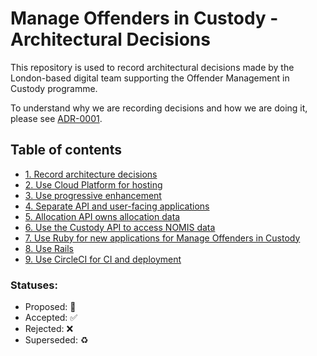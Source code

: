 # Manage Offenders in Custody - Architectural Decisions

This repository is used to record architectural decisions made by the
London-based digital team supporting the Offender Management in Custody
programme.

To understand why we are recording decisions and how we are doing it, please
see [ADR-0001](decisions/0001-record-architecture-decisions.md).

## Table of contents

* [1. Record architecture decisions](decisions/0001-record-architecture-decisions.md)
* [2. Use Cloud Platform for hosting](decisions/0002-use-cloud-platform-for-hosting.md)
* [3. Use progressive enhancement](decisions/0003-use-progressive-enhancement.md)
* [4. Separate API and user-facing applications](decisions/0004-separate-api-and-user-facing-applications.md)
* [5. Allocation API owns allocation data](decisions/0005-allocation-api-owns-allocation-data.md)
* [6. Use the Custody API to access NOMIS data](decisions/0006-use-the-custody-api-to-access-nomis-data.md)
* [7. Use Ruby for new applications for Manage Offenders in Custody](decisions/0007-use-ruby-for-new-applications-for-manage-offenders-in-custody.md)
* [8. Use Rails](decisions/0008-use-rails.md)
* [9. Use CircleCI for CI and deployment](decisions/0009-use-circleci-for-ci-and-deployment.md)

### Statuses:

* Proposed: 🤔
* Accepted: ✅
* Rejected: ❌
* Superseded: ♻️
